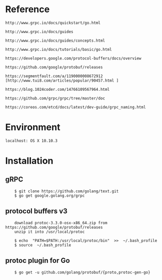 # Reference

	http://www.grpc.io/docs/quickstart/go.html

	http://www.grpc.io/docs/guides

	http://www.grpc.io/docs/guides/concepts.html

	http://www.grpc.io/docs/tutorials/basic/go.html

	https://developers.google.com/protocol-buffers/docs/overview

	https://github.com/google/protobuf/releases

	https://segmentfault.com/a/1190000008672912 [http://www.tui8.com/articles/popular/90457.html ]

	https://blog.1024coder.com/14766109567964.html

	https://github.com/grpc/grpc/tree/master/doc

	https://coreos.com/etcd/docs/latest/dev-guide/grpc_naming.html

# Environment
	localhost: OS X 10.10.3

# Installation

## gRPC

		$ git clone https://github.com/golang/text.git
		$ go get google.golang.org/grpc

## protocol buffers v3

		download protoc-3.3.0-osx-x86_64.zip from https://github.com/google/protobuf/releases
		unzip it into /usr/local/protoc

		$ echo  "PATH=$PATH:/usr/local/protoc/bin"  >>  ~/.bash_profile
		$ source  ~/.bash_profile

## protoc plugin for Go

		$ go get -u github.com/golang/protobuf/{proto,protoc-gen-go}
